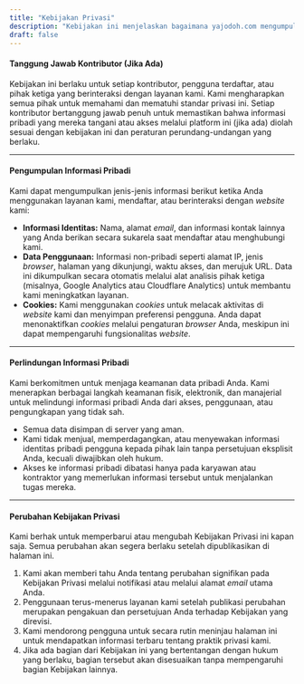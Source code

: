 ```yaml
---
title: "Kebijakan Privasi"
description: "Kebijakan ini menjelaskan bagaimana yajodoh.com mengumpulkan, menggunakan, dan melindungi informasi Anda."
draft: false
---
```


#### Tanggung Jawab Kontributor (Jika Ada)

Kebijakan ini berlaku untuk setiap kontributor, pengguna terdaftar, atau pihak ketiga yang berinteraksi dengan layanan kami. Kami mengharapkan semua pihak untuk memahami dan mematuhi standar privasi ini.
Setiap kontributor bertanggung jawab penuh untuk memastikan bahwa informasi pribadi yang mereka tangani atau akses melalui platform ini (jika ada) diolah sesuai dengan kebijakan ini dan peraturan perundang-undangan yang berlaku.

---

#### Pengumpulan Informasi Pribadi

Kami dapat mengumpulkan jenis-jenis informasi berikut ketika Anda menggunakan layanan kami, mendaftar, atau berinteraksi dengan *website* kami:

* **Informasi Identitas:** Nama, alamat *email*, dan informasi kontak lainnya yang Anda berikan secara sukarela saat mendaftar atau menghubungi kami.
* **Data Penggunaan:** Informasi non-pribadi seperti alamat IP, jenis *browser*, halaman yang dikunjungi, waktu akses, dan merujuk URL. Data ini dikumpulkan secara otomatis melalui alat analisis pihak ketiga (misalnya, Google Analytics atau Cloudflare Analytics) untuk membantu kami meningkatkan layanan.
* **Cookies:** Kami menggunakan *cookies* untuk melacak aktivitas di *website* kami dan menyimpan preferensi pengguna. Anda dapat menonaktifkan *cookies* melalui pengaturan *browser* Anda, meskipun ini dapat mempengaruhi fungsionalitas *website*.

---

#### Perlindungan Informasi Pribadi

Kami berkomitmen untuk menjaga keamanan data pribadi Anda. Kami menerapkan berbagai langkah keamanan fisik, elektronik, dan manajerial untuk melindungi informasi pribadi Anda dari akses, penggunaan, atau pengungkapan yang tidak sah.

* Semua data disimpan di server yang aman.
* Kami tidak menjual, memperdagangkan, atau menyewakan informasi identitas pribadi pengguna kepada pihak lain tanpa persetujuan eksplisit Anda, kecuali diwajibkan oleh hukum.
* Akses ke informasi pribadi dibatasi hanya pada karyawan atau kontraktor yang memerlukan informasi tersebut untuk menjalankan tugas mereka.

---

#### Perubahan Kebijakan Privasi

Kami berhak untuk memperbarui atau mengubah Kebijakan Privasi ini kapan saja. Semua perubahan akan segera berlaku setelah dipublikasikan di halaman ini.

1.  Kami akan memberi tahu Anda tentang perubahan signifikan pada Kebijakan Privasi melalui notifikasi atau melalui alamat *email* utama Anda.
2.  Penggunaan terus-menerus layanan kami setelah publikasi perubahan merupakan pengakuan dan persetujuan Anda terhadap Kebijakan yang direvisi.
3.  Kami mendorong pengguna untuk secara rutin meninjau halaman ini untuk mendapatkan informasi terbaru tentang praktik privasi kami.
4.  Jika ada bagian dari Kebijakan ini yang bertentangan dengan hukum yang berlaku, bagian tersebut akan disesuaikan tanpa mempengaruhi bagian Kebijakan lainnya.